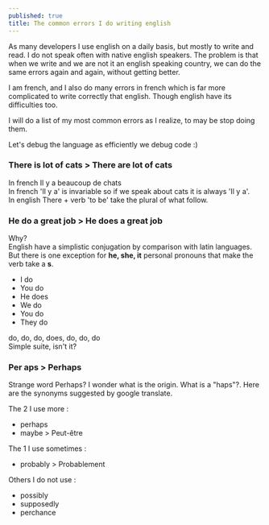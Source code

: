 ```yaml
---
published: true
title: The common errors I do writing english
---
```


As many developers I use english on a daily basis, but mostly to write and read.
I do not speak often with native english speakers. The problem is that when we write and we are not it an english speaking country, we can do the same errors again and again, without getting better.

I am french, and I also do many errors in french which is far more complicated to write correctly that english. Though english have its difficulties too.

I will do a list of my most common errors as I realize, to may be stop doing them.

Let's debug the language as efficiently we debug code :)


### There **is** lot of cats > There **are** lot of cats

In french Il y a beaucoup de chats     
In french 'Il y a' is invariable so if we speak about cats it is always 'Il y a'.     
In english There + verb 'to be' take the plural of what follow.    

### He **do** a great job > He do**es** a great job

Why?    
English have a simplistic conjugation by comparison with latin languages.
But there is one exception for **he, she, it** personal pronouns that make the verb take a **s**.

* I do
* You do
* He does
* We do
* You do
* They do   

do, do, do, does, do, do, do     
Simple suite, isn't it?

### Per aps > Per**haps**

Strange word Perhaps? I wonder what is the origin.
What is  a "haps"?.
Here are the synonyms suggested by google translate.

The 2 I use more :

* perhaps
* maybe > Peut-être

The 1 I use sometimes :

* probably > Probablement

Others I do not use :

* possibly
* supposedly
* perchance
